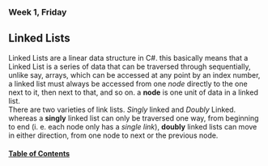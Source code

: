### Week 1, Friday
## Linked Lists

Linked Lists are a linear data structure in C#. this basically means that a Linked List is a series of data that can be traversed 
through sequentially, unlike say, arrays, which can be accessed at any point by an index number, a linked list must always be accessed
from one *node* directly to the one next to it, then next to that, and so on. a __node__ is one unit of data in a linked list.  
There are two varieties of link lists. *Singly* linked and *Doubly* Linked. whereas a __singly__ linked list can only be traversed one way,
from beginning to end (i. e. each node only has a *single link*), __doubly__ linked lists can move in either direction, from one node to 
next or the previous node. 

#### [Table of Contents](https://hcoggers.github.io/Reading-Notes-Repository/)
